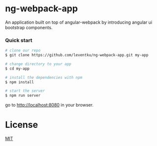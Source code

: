 # ng-webpack-app

An application built on top of angular-webpack by introducing angular ui bootstrap components.


### Quick start

```bash
# clone our repo
$ git clone https://github.com/leventku/ng-webpack-app.git my-app

# change directory to your app
$ cd my-app

# install the dependencies with npm
$ npm install

# start the server
$ npm run server
```

go to [http://localhost:8080](http://localhost:8080) in your browser.


# License

[MIT](/LICENSE)
